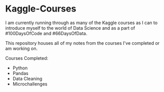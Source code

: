 # Kaggle-Courses
 
I am currently running through as many of the Kaggle courses as I can to introduce myself to the world of Data Science and as a part of #100DaysOfCode and #66DaysOfData.

This repository houses all of my notes from the courses I've completed or am working on.

Courses Completed:
- Python
- Pandas
- Data Cleaning
- Microchallenges
